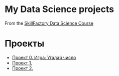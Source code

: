 # My Data Science projects

From the [SkillFactory Data Science Course](https://skillfactory.ru/data-science-specialization)

# Проекты

* [Проект 0. Игра: Угадай число]()
* [Проект 1. ]()
* [Проект 2. ]()